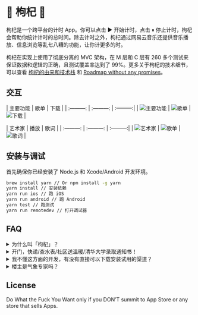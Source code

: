 # 🐸 枸杞 🐸
枸杞是一个跨平台的计时 App。你可以点击 ▶️ 开始计时，点击 ⏸ 停止计时，枸杞会帮助你统计计时的总时间。除去计时之外，枸杞通过网易云音乐还提供音乐播放、信息浏览等乱七八糟的功能，让你计更多的时。

枸杞在实现上使用了彻底分离的 MVC 架构，在 M 层和 C 层有 260 多个测试来保证数据和逻辑的正确，且测试覆盖率达到了 99%。更多关于枸杞的技术细节，可以查看 [枸杞的由来和技术栈](https://github.com/yuche/gouqi/issues/1) 和 [Roadmap without any promises](https://github.com/yuche/gouqi/issues/2)。

## 交互
|  主要功能 | 歌单 | 下载 |
| :———: | :———: | :———:|
| ![主要功能](https://ooo.0o0.ooo/2017/06/08/5938c0d26bb00.gif) | ![歌单](https://ooo.0o0.ooo/2017/06/08/5938c0de05c00.gif
) | ![下载](https://ooo.0o0.ooo/2017/06/08/5938c0d5139f9.gif
) |

| 艺术家 | 播放 | 歌词 |
| :———: | :———: | :———:|
| ![艺术家](https://ooo.0o0.ooo/2017/06/08/5938c0d26bb00.gif
) | ![歌单](https://ooo.0o0.ooo/2017/06/08/5938c0dd8c706.gif
) | ![歌词](https://ooo.0o0.ooo/2017/06/08/5938c0dbcec2f.gif) |


## 安装与调试
首先确保你已经安装了 Node.js 和 Xcode/Android 开发环境。

```bash
brew install yarn // Or npm install -g yarn
yarn install // 安装依赖
yarn run ios // 跑 iOS
yarn run android // 跑 Android
yarn test // 跑测试
yarn run remotedev // 打开调试器
```

## FAQ
<details>
  <summary>为什么叫「枸杞」？</summary>
因为我打飞机太多了，需要多吃点枸杞补补身子。
</details>

<details>
  <summary>开门，快递/查水表/社区送温暖/清华大学录取通知书！</summary>
没有网购，家里长期停水没有水表，天气太热了不需要社区送温暖，考不上清华没有录取通知书。
</details>

<details>
  <summary>我不懂这方面的开发，有没有直接可以下载安装试用的渠道？</summary>
没有，你得自己编译。如果我提供了这个渠道就会有 bad guys 发律师信给我。
</details>

<details>
  <summary>楼主是气象专家吗？</summary>
不是，我对天气预报没有任何研究。
</details>

## License
Do What the Fuck You Want only if you DON’T  summit to App Store or any store that sells  Apps.